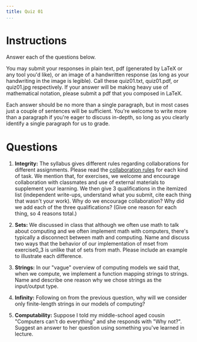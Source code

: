 ```yaml
---
title: Quiz 01
...
```


# Instructions

Answer each of the questions below. 

You may submit your responses in plain text, pdf (generated by LaTeX or any tool you'd like), or an image of a  handwritten response (as long as your handwriting in the image is legible). Call these quiz01.txt, quiz01.pdf, or quiz01.jpg respectively. If your answer will be making heavy use of mathematical notation, please submit a pdf that you composed in LaTeX.

Each answer should be no more than a single paragraph, but in most cases just a couple of sentences will be sufficient. You're welcome to write more than a paragraph if you're eager to discuss in-depth, so long as you clearly identify a single paragraph for us to grade.


# Questions

1. **Integrity:** The syllabus gives different rules regarding collaborations for different assignments. Please read the [collaboration rules](https://www.cs.virginia.edu/~njb2b/cstheory/s2020/syllabus.html#no-plagiarism-nor-anything-like-it) for each kind of task. We mention that, for exercises, we welcome and encourage collaboration with classmates and use of external materials to supplement your learning. We then give 3 qualifications in the itemized list (independent write-ups, understand what you submit, cite each thing that wasn't your work). Why do we encourage collaboration? Why did we add each of the three qualifications? (Give one reason for each thing, so 4 reasons total.)

1. **Sets:** We discussed in class that although we often use math to talk about computing and we often implement math with computers, there's typically a disconnect between math and computing. Name and discuss two ways that the behavior of our implementation of mset from exercise0_3 is unlike that of sets from math. Please include an example to illustrate each difference.

1. **Strings:** In our "vague" overview of computing models we said that, when we compute, we implement a function mapping strings to strings. Name and describe one reason why we chose strings as the input/output type.

1. **Infinity:** Following on from the previous question, why will we consider only finite-length strings in our models of computing?

1. **Computability:** Suppose I told my middle-school aged cousin "Computers can't do everything" and she responds with "Why not?". Suggest an answer to her question using something you've learned in lecture.


